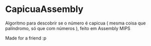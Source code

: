 # CapicuaAssembly
Algoritmo para descobrir se o número é capicua ( mesma coisa que palíndromo, só que com números ), feito em Assembly MIPS

Made for a friend :p
